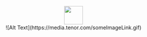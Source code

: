 <div align="center">
    <img src="https://media.tenor.com/someImageLink.gif" height="50px" width="50px">
</div>



<div align="center">
    ![Alt Text](https://media.tenor.com/someImageLink.gif)
</div>
